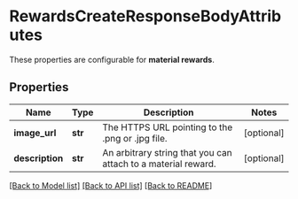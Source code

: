 # RewardsCreateResponseBodyAttributes

These properties are configurable for **material rewards**.

## Properties

Name | Type | Description | Notes
------------ | ------------- | ------------- | -------------
**image_url** | **str** | The HTTPS URL pointing to the .png or .jpg file. | [optional] 
**description** | **str** | An arbitrary string that you can attach to a material reward. | [optional] 

[[Back to Model list]](../README.md#documentation-for-models) [[Back to API list]](../README.md#documentation-for-api-endpoints) [[Back to README]](../README.md)


